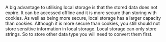 A big advantage to utilising local storage is that the stored data does not expire. It can be accessed offline and it is more secure than storing with cookies. As well as being more secure, local storage has a larger capacity than cookies. Although it is more secure than cookies, you still should not store sensitive information in local storage. Local storage can only store strings. So to store other data type you will need to convert them first.
